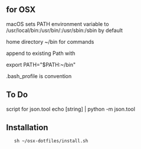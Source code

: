 ## for OSX

macOS sets PATH environment variable to 
/usr/local/bin:/usr/bin/:/usr/sbin:/sbin by default

home directory ~/bin for commands

append to existing Path with

export PATH="$PATH:~/bin"

.bash_profile is convention

## To Do
script for json.tool
echo [string] | python -m json.tool

## Installation

```git clone https://github.com/rjsuzuki/osx-dotfiles.git ~/osx-dotfiles
   sh ~/osx-dotfiles/install.sh
```




